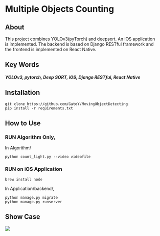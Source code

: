 # Multiple Objects Counting

## About

This project combines YOLOv3(pyTorch) and deepsort. An iOS application is implemented. The backend is based on Django RESTful framework and the frontend is implemented on React Native.

## Key Words

##### YOLOv3, pytorch, Deep SORT, iOS, Django RESTful, React Native

## Installation

	git clone https://github.com/GatoY/MovingObjectDetecting
	pip install -r requirements.txt

## How to Use

### RUN Algorithm Only,

In Algorithm/

	python count_light.py --video videofile

### RUN on iOS Application

	brew install node

In Application/backend/,
	
	python manage.py migrate
	python manage.py runserver 
	

## Show Case

<img src="https://github.com/GatoY/YOLOv3-pytorch-deepsort-iOS-Django/demo.gif" />